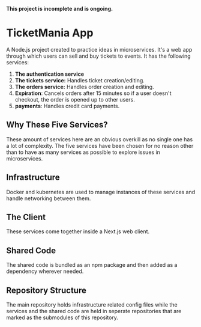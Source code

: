 **This project is incomplete and is ongoing.**
# TicketMania App
A Node.js project created to practice ideas in microservices. It's a web app through which users can sell and buy tickets to events. It has the following services:

1. **The authentication service**
2. **The tickets service:** Handles ticket creation/editing.
3. **The orders service:** Handles order creation and editing.
4. **Expiration**: Cancels orders after 15 minutes so if a user doesn't checkout, the order is opened up to other users.
5. **payments**: Handles credit card payments.

## Why These Five Services?
These amount of services here are an obvious overkill as no single one has a lot of complexity. The five services
 have been chosen for no reason other than to have as many services as possible to explore issues in microservices.

## Infrastructure
Docker and kubernetes are used to manage instances of these services and handle networking between them.

## The Client
These services come together inside a Next.js web client.

## Shared Code
The shared code is bundled as an npm package and then added as a dependency wherever needed.

## Repository Structure
The main repository holds infrastructure related config files while the services and the shared code are held in
 seperate repositories that are marked as the submodules of this repository.